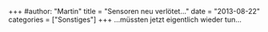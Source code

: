 +++
#author: "Martin"
title = "Sensoren neu verlötet…"
date = "2013-08-22"
categories = ["Sonstiges"]
+++
…müssten jetzt eigentlich wieder tun…

